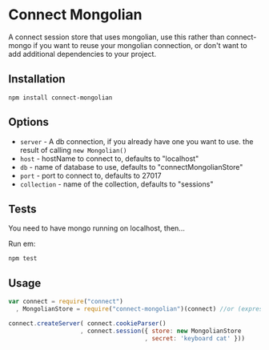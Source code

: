 Connect Mongolian
=================

  A connect session store that uses mongolian, use this
rather than connect-mongo if you want to reuse your
mongolian connection, or don't want to add additional
dependencies to your project.

Installation
------------

```
npm install connect-mongolian
```

Options
-------

  * `server` - A db connection, if you already have one you want to use.
the result of calling `new Mongolian()`
  * `host` - hostName to connect to, defaults to "localhost"
  * `db` - name of database to use, defaults to "connectMongolianStore"
  * `port` - port to connect to, defaults to 27017
  * `collection` - name of the collection, defaults to "sessions"

Tests
-----
  You need to have mongo running on localhost, then...

  Run em:

```
npm test
```
 
Usage
-----

```javascript
var connect = require("connect")
  , MongolianStore = require("connect-mongolian")(connect) //or (express) if you're using express

connect.createServer( connect.cookieParser()
                    , connect.session({ store: new MongolianStore
                                      , secret: 'keyboard cat' }))
```
